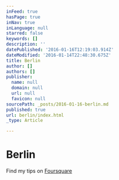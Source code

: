 ```yaml
---
inFeed: true
hasPage: true
inNav: true
inLanguage: null
starred: false
keywords: []
description: ''
datePublished: '2016-01-16T12:19:03.914Z'
dateModified: '2016-01-14T22:48:30.675Z'
title: Berlin
author: []
authors: []
publisher:
  name: null
  domain: null
  url: null
  favicon: null
sourcePath: _posts/2016-01-16-berlin.md
published: true
url: berlin/index.html
_type: Article

---
```

# Berlin

Find my tips on [Foursquare][0]

[0]: https://de.foursquare.com/skylinelady/list/ber